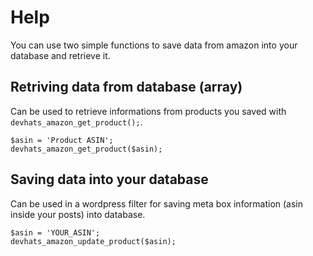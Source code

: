 # Help

You can use two simple functions to save data from amazon into your database and retrieve it.

## Retriving data from database (array)
Can be used to retrieve informations from products you saved with `devhats_amazon_get_product();`.

```
$asin = 'Product ASIN';
devhats_amazon_get_product($asin);
```

## Saving data into your database
Can be used in a wordpress filter for saving meta box information (asin inside your posts) into database.

```
$asin = 'YOUR_ASIN';
devhats_amazon_update_product($asin);
```
